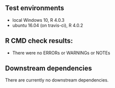 ## Test environments

* local Windows 10, R 4.0.3
* ubuntu 16.04 (on travis-ci), R 4.0.2

## R CMD check results:

* There were no ERRORs or WARNINGs or NOTEs 

## Downstream dependencies

There are currently no downstream dependencies.
